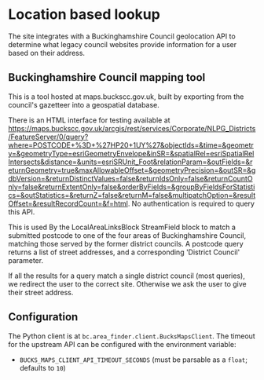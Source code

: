# Location based lookup

The site integrates with a Buckinghamshire Council geolocation API to determine what legacy council websites provide information for a user based on their address.

## Buckinghamshire Council mapping tool

This is a tool hosted at maps.buckscc.gov.uk, built by exporting from the council's gazetteer into a geospatial database.

There is an HTML interface for testing available at https://maps.buckscc.gov.uk/arcgis/rest/services/Corporate/NLPG_Districts/FeatureServer/0/query?where=POSTCODE+%3D+%27HP20+1UY%27&objectIds=&time=&geometry=&geometryType=esriGeometryEnvelope&inSR=&spatialRel=esriSpatialRelIntersects&distance=&units=esriSRUnit_Foot&relationParam=&outFields=&returnGeometry=true&maxAllowableOffset=&geometryPrecision=&outSR=&gdbVersion=&returnDistinctValues=false&returnIdsOnly=false&returnCountOnly=false&returnExtentOnly=false&orderByFields=&groupByFieldsForStatistics=&outStatistics=&returnZ=false&returnM=false&multipatchOption=&resultOffset=&resultRecordCount=&f=html. No authentication is required to query this API.

This is used By the LocalAreaLinksBlock StreamField block to match a submitted postcode to one of the four areas of Buckinghamshire Council, matching those served by the former district councils. A postcode query returns a list of street addresses, and a corresponding 'District Council' parameter.

If all the results for a query match a single district council (most queries), we redirect the user to the correct site. Otherwise we ask the user to give their street address.

## Configuration

The Python client is at `bc.area_finder.client.BucksMapsClient`. The timeout for the upstream API can be configured with the environment variable:

- `BUCKS_MAPS_CLIENT_API_TIMEOUT_SECONDS` (must be parsable as a `float`; defaults to `10`)
